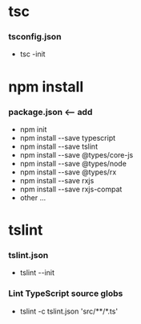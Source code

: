 tsc
=============
### tsconfig.json
 - tsc -init
 

npm install
=============
### package.json <-- add
 - npm init
 - npm install --save typescript
 - npm install --save tslint
 - npm install --save @types/core-js 
 - npm install --save @types/node
 - npm install --save @types/rx
 - npm install --save rxjs
 - npm install --save rxjs-compat
 - other ...


tslint
=============
### tslint.json
 - tslint --init
### Lint TypeScript source globs
 - tslint -c tslint.json 'src/**/*.ts'